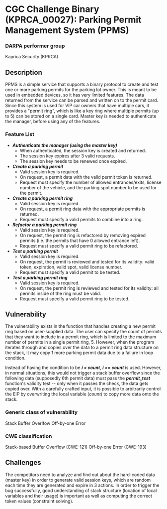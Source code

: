 # CGC Challenge Binary (KPRCA\_00027): Parking Permit Management System (PPMS)

### DARPA performer group
Kaprica Security (KPRCA)

## Description

PPMS is a simple service that supports a binary protocol to create and test one or more parking permits for the parking lot owner. This is meant to be used in embedded devices, so it has very limited features. The data returned from the service can be parsed and written on to the permit card. Since this system is used for VIP car owners that have multiple cars, it provides a "permit ring", which is like a key ring where multiple permits (up to 5) can be stored on a single card. Master key is needed to authenticate the manager, before using any of the features.

### Feature List

- ***Authenticate the manager (using the master key)***
  - When authenticated, the session key is created and returned.
  - The session key expires after 3 valid requests.
  - The session key needs to be renewed once expired.
- ***Create a parking permit***
  - Valid session key is required.
  - On request, a permit data with the valid permit token is returned.
  - Request must specify the number of allowed entrances/exits, license number of the vehicle, and the parking spot number to be used for the permit.
- ***Create a parking permit ring***
  - Valid session key is required.
  - On request, a permit ring data with the appropriate permits is returned.
  - Request must specify a valid permits to combine into a ring.
- ***Refactor a parking permit ring***
  - Valid session key is required.
  - On request, the permit ring is refactored by removing expired permits (i.e. the permits that have 0 allowed entrance left).
  - Request must specify a valid permit ring to be refactored.
- ***Test a parking permit***
  - Valid session key is required.
  - On request, the permit is reviewed and tested for its validity: valid token, expiration, valid spot, valid license number.
  - Request must specify a valid permit to be tested.
- ***Test a parking permit ring***
  - Valid session key is required.
  - On request, the permit ring is reviewed and tested for its validity: all permits inside of the ring must be valid.
  - Request must specify a valid permit ring to be tested.


## Vulnerability

The vulnerability exists in the function that handles creating a new permit ring based on user-supplied data. The user can specify the count of permits that they want to include in a permit ring, which is limited to the maximum number of permits in a single permit ring, 5. However, when the program iterates through and copies over the data to a permit ring data structure on the stack, it may copy 1 more parking permit data due to a failure in loop condition.

Instead of having the condition to be ***i < count***, ***i <= count*** is used. However, in normal situations, this would not trigger a stack buffer overflow since the following data (supposedly 6th permit data) must pass the ***permit_test*** function's validity test -- only when it passes the check, the data gets copied over. With a carefully crafted input, it is possible to arbitrarily control the EIP by overwriting the local variable (_count_) to copy more data onto the stack.

### Generic class of vulnerability

Stack Buffer Overlfow
Off-by-one Error

### CWE classification

Stack-based Buffer Overflow (CWE-121)
Off-by-one Error (CWE-193)

## Challenges

The competitors need to analyze and find out about the hard-coded data (master key) in order to generate valid session keys, which are random each time they are generated and expire in 3 actions. In order to trigger the bug successfully, good understanding of stack structure (location of local variables and their usage) is important as well as computing the correct token values (constraint solving).
